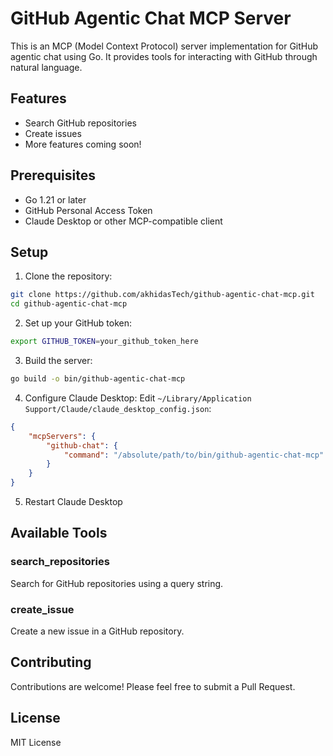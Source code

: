 # GitHub Agentic Chat MCP Server

This is an MCP (Model Context Protocol) server implementation for GitHub agentic chat using Go. It provides tools for interacting with GitHub through natural language.

## Features

- Search GitHub repositories
- Create issues
- More features coming soon!

## Prerequisites

- Go 1.21 or later
- GitHub Personal Access Token
- Claude Desktop or other MCP-compatible client

## Setup

1. Clone the repository:
```bash
git clone https://github.com/akhidasTech/github-agentic-chat-mcp.git
cd github-agentic-chat-mcp
```

2. Set up your GitHub token:
```bash
export GITHUB_TOKEN=your_github_token_here
```

3. Build the server:
```bash
go build -o bin/github-agentic-chat-mcp
```

4. Configure Claude Desktop:
Edit `~/Library/Application Support/Claude/claude_desktop_config.json`:
```json
{
    "mcpServers": {
        "github-chat": {
            "command": "/absolute/path/to/bin/github-agentic-chat-mcp"
        }
    }
}
```

5. Restart Claude Desktop

## Available Tools

### search_repositories
Search for GitHub repositories using a query string.

### create_issue
Create a new issue in a GitHub repository.

## Contributing

Contributions are welcome! Please feel free to submit a Pull Request.

## License

MIT License